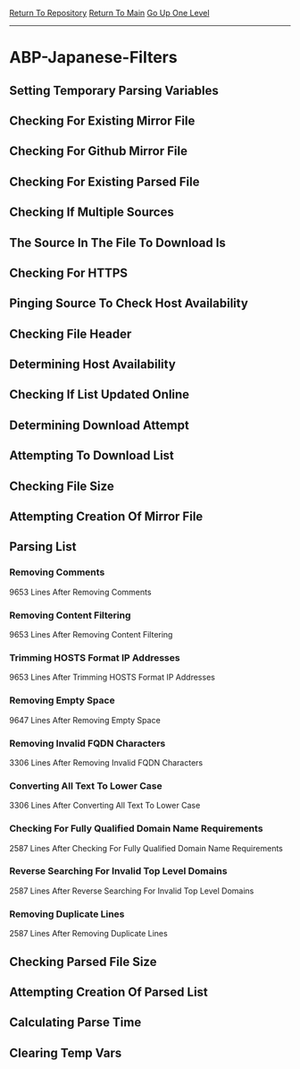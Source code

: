 [Return To Repository](https://github.com/deathbybandaid/piholeparser/)
[Return To Main](https://github.com/deathbybandaid/piholeparser/blob/master/RecentRunLogs/Mainlog.md)
[Go Up One Level](https://github.com/deathbybandaid/piholeparser/blob/master/RecentRunLogs/TopLevelScripts/30-Processing-External-Blacklists.md)
____________________________________
# ABP-Japanese-Filters
## Setting Temporary Parsing Variables
## Checking For Existing Mirror File
## Checking For Github Mirror File
## Checking For Existing Parsed File
## Checking If Multiple Sources
## The Source In The File To Download Is
## Checking For HTTPS
## Pinging Source To Check Host Availability
## Checking File Header
## Determining Host Availability
## Checking If List Updated Online
## Determining Download Attempt
## Attempting To Download List
## Checking File Size
## Attempting Creation Of Mirror File
## Parsing List
### Removing Comments
9653 Lines After Removing Comments
### Removing Content Filtering
9653 Lines After Removing Content Filtering
### Trimming HOSTS Format IP Addresses
9653 Lines After Trimming HOSTS Format IP Addresses
### Removing Empty Space
9647 Lines After Removing Empty Space
### Removing Invalid FQDN Characters
3306 Lines After Removing Invalid FQDN Characters
### Converting All Text To Lower Case
3306 Lines After Converting All Text To Lower Case
### Checking For Fully Qualified Domain Name Requirements
2587 Lines After Checking For Fully Qualified Domain Name Requirements
### Reverse Searching For Invalid Top Level Domains
2587 Lines After Reverse Searching For Invalid Top Level Domains
### Removing Duplicate Lines
2587 Lines After Removing Duplicate Lines
## Checking Parsed File Size
## Attempting Creation Of Parsed List
## Calculating Parse Time
## Clearing Temp Vars
